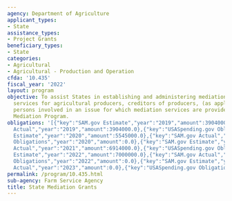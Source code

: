 ```yaml
---
agency: Department of Agriculture
applicant_types:
- State
assistance_types:
- Project Grants
beneficiary_types:
- State
categories:
- Agricultural
- Agricultural - Production and Operation
cfda: '10.435'
fiscal_year: '2022'
layout: program
objective: To assist States in establishing and administering mediation programs and
  services for agricultural producers, creditors of producers, (as applicable) and
  persons involved in an issue for which mediation services are provided by a Certified
  Mediation Program.
obligations: '[{"key":"SAM.gov Estimate","year":"2019","amount":3904000.0},{"key":"SAM.gov
  Actual","year":"2019","amount":3904000.0},{"key":"USASpending.gov Obligations","year":"2019","amount":0.0},{"key":"SAM.gov
  Estimate","year":"2020","amount":5545000.0},{"key":"SAM.gov Actual","year":"2020","amount":5545000.0},{"key":"USASpending.gov
  Obligations","year":"2020","amount":0.0},{"key":"SAM.gov Estimate","year":"2021","amount":6914000.0},{"key":"SAM.gov
  Actual","year":"2021","amount":6914000.0},{"key":"USASpending.gov Obligations","year":"2021","amount":0.0},{"key":"SAM.gov
  Estimate","year":"2022","amount":7000000.0},{"key":"SAM.gov Actual","year":"2022","amount":7000000.0},{"key":"USASpending.gov
  Obligations","year":"2022","amount":0.0},{"key":"SAM.gov Estimate","year":"2023","amount":7000000.0},{"key":"SAM.gov
  Actual","year":"2023","amount":0.0},{"key":"USASpending.gov Obligations","year":"2023","amount":0.0}]'
permalink: /program/10.435.html
sub-agency: Farm Service Agency
title: State Mediation Grants
---
```

